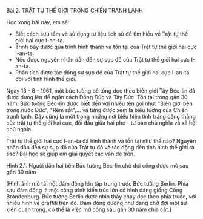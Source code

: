 Bài 2. TRẬT TỰ THẾ GIỚI TRONG CHIẾN TRANH LẠNH

Học xong bài này, em sẽ:
- Biết cách sưu tầm và sử dụng tư liệu lịch sử để tìm hiểu về Trật tự thế giới hai cực I-an-ta.
- Trình bày được quá trình hình thành và tồn tại của Trật tự thế giới hai cực I-an-ta.
- Nêu được nguyên nhân dẫn đến sự sụp đổ của Trật tự thế giới hai cực I-an-ta.
- Phân tích được tác động sự sụp đổ của Trật tự thế giới hai cực I-an-ta đối với tình hình thế giới.

Ngày 13 - 8 - 1961, một bức tường bê tông dọc theo biên giới Tây Béc-lin đã được dựng lên để ngăn cách Đông Đức và Tây Đức. Tồn tại trong gần 30 năm, Bức tường Béc-lin được biết đến với nhiều tên gọi như: "Biên giới bên trong nước Đức", "Rèm sắt",... và từng được xem là biểu tượng của Chiến tranh lạnh. Đây cũng là một trong những nơi biểu hiện tình trạng căng thẳng của trật tự thế giới hai cực, đối đầu giữa hai phe - tư bản chủ nghĩa và xã hội chủ nghĩa.

Trật tự thế giới hai cực I-an-ta đã hình thành và tồn tại như thế nào? Nguyên nhân dẫn đến sự sụp đổ của Trật tự đó và tác động đến tình hình thế giới ra sao? Bài học sẽ giúp em giải quyết các vấn đề trên.

Hình 2.1. Người dân hai bên Bức tường Béc-lin chờ đợi cổng được mở sau gần 30 năm

[Hình ảnh mô tả một đám đông lớn tập trung trước Bức tường Berlin. Phía sau đám đông là một công trình kiến trúc lớn có hình dáng giống Cổng Brandenburg. Bức tường Berlin được nhìn thấy chạy dọc theo phía trước, với nhiều hình vẽ graffiti trên đó. Đám đông dường như đang chờ đợi một sự kiện quan trọng, có thể là việc mở cổng sau gần 30 năm chia cắt.]